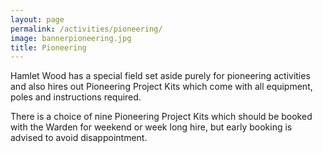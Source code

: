 ```yaml
---
layout: page
permalink: /activities/pioneering/
image: bannerpioneering.jpg
title: Pioneering
---
```


Hamlet Wood has a special field set aside purely for pioneering activities and also hires out Pioneering Project Kits which come with all equipment, poles and instructions required.

There is a choice of nine Pioneering Project Kits which should be booked with the Warden for weekend or week long hire, but early booking is advised to avoid disappointment.
